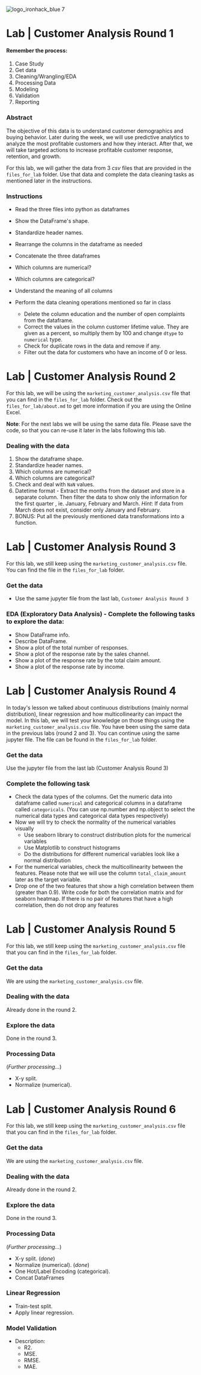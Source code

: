 ![logo_ironhack_blue 7](https://user-images.githubusercontent.com/23629340/40541063-a07a0a8a-601a-11e8-91b5-2f13e4e6b441.png)

# Lab | Customer Analysis Round 1

#### Remember the process:

1. Case Study
2. Get data
3. Cleaning/Wrangling/EDA
4. Processing Data
5. Modeling
6. Validation
7. Reporting

### Abstract

The objective of this data is to understand customer demographics and buying behavior. Later during the week, we will use predictive analytics to analyze the most profitable customers and how they interact. After that, we will take targeted actions to increase profitable customer response, retention, and growth.

For this lab, we will gather the data from 3 _csv_ files that are provided in the `files_for_lab` folder. Use that data and complete the data cleaning tasks as mentioned later in the instructions.

### Instructions

- Read the three files into python as dataframes
- Show the DataFrame's shape.
- Standardize header names.
- Rearrange the columns in the dataframe as needed
- Concatenate the three dataframes
- Which columns are numerical?
- Which columns are categorical?
- Understand the meaning of all columns
- Perform the data cleaning operations mentioned so far in class

  - Delete the column education and the number of open complaints from the dataframe.
  - Correct the values in the column customer lifetime value. They are given as a percent, so multiply them by 100 and change `dtype` to `numerical` type.
  - Check for duplicate rows in the data and remove if any.
  - Filter out the data for customers who have an income of 0 or less.

# Lab | Customer Analysis Round 2

For this lab, we will be using the `marketing_customer_analysis.csv` file that you can find in the `files_for_lab` folder. Check out the `files_for_lab/about.md` to get more information if you are using the Online Excel.

**Note**: For the next labs we will be using the same data file. Please save the code, so that you can re-use it later in the labs following this lab.

### Dealing with the data

1. Show the dataframe shape.
2. Standardize header names.
3. Which columns are numerical?
4. Which columns are categorical?
5. Check and deal with `NaN` values.
6. Datetime format - Extract the months from the dataset and store in a separate column. Then filter the data to show only the information for the first quarter , ie. January, February and March. _Hint_: If data from March does not exist, consider only January and February.
7. BONUS: Put all the previously mentioned data transformations into a function.

# Lab | Customer Analysis Round 3

For this lab, we still keep using the `marketing_customer_analysis.csv` file. You can find the file in the `files_for_lab` folder.

### Get the data

- Use the same jupyter file from the last lab, `Customer Analysis Round 3`

### EDA (Exploratory Data Analysis) - Complete the following tasks to explore the data:

- Show DataFrame info.
- Describe DataFrame.
- Show a plot of the total number of responses.
- Show a plot of the response rate by the sales channel.
- Show a plot of the response rate by the total claim amount.
- Show a plot of the response rate by income.

# Lab | Customer Analysis Round 4

In today's lesson we talked about continuous distributions (mainly normal distribution), linear regression and how multicollinearity can impact the model. In this lab, we will test your knowledge on those things using the `marketing_customer_analysis.csv` file. You have been using the same data in the previous labs (round 2 and 3). You can continue using the same jupyter file. The file can be found in the `files_for_lab` folder.

### Get the data 

Use the jupyter file from the last lab (Customer Analysis Round 3)

### Complete the following task 

- Check the data types of the columns. Get the numeric data into dataframe called `numerical` and categorical columns in a dataframe called `categoricals`.
(You can use np.number and np.object to select the numerical data types and categorical data types respectively)
- Now we will try to check the normality of the numerical variables visually
  - Use seaborn library to construct distribution plots for the numerical variables
  - Use Matplotlib to construct histograms
  - Do the distributions for different numerical variables look like a normal distribution 
- For the numerical variables, check the multicollinearity between the features. Please note that we will use the column `total_claim_amount` later as the target variable. 
- Drop one of the two features that show a high correlation between them (greater than 0.9). Write code for both the correlation matrix and for seaborn heatmap. If there is no pair of features that have a high correlation, then do not drop any features

# Lab | Customer Analysis Round 5

For this lab, we still keep using the `marketing_customer_analysis.csv` file that you can find in the `files_for_lab` folder.

### Get the data

We are using the `marketing_customer_analysis.csv` file.

### Dealing with the data

Already done in the round 2.

### Explore the data

Done in the round 3.

### Processing Data

(_Further processing..._)

- X-y split.
- Normalize (numerical).

# Lab | Customer Analysis Round 6

For this lab, we still keep using the `marketing_customer_analysis.csv` file that you can find in the `files_for_lab` folder.

### Get the data

We are using the `marketing_customer_analysis.csv` file.

### Dealing with the data

Already done in the round 2.

### Explore the data

Done in the round 3.

### Processing Data

(_Further processing..._)

- X-y split. (_done_)
- Normalize (numerical). (_done_)
- One Hot/Label Encoding (categorical).
- Concat DataFrames

### Linear Regression

- Train-test split.
- Apply linear regression.

### Model Validation

- Description:
  - R2.
  - MSE.
  - RMSE.
  - MAE.